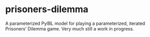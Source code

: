 # prisoners-dilemma

A parameterized PyIBL model for playing a parameterized, iterated Prisoners’ Dilemma game. Very much still a work in progress.
